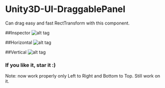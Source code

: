 # Unity3D-UI-DraggablePanel
Can drag easy and fast RectTransform with this component.

##Inspector
![alt tag](https://i.gyazo.com/34195af9b40a818ee5b838fd3a551d3b.png)

##Horizontal
![alt tag](https://i.gyazo.com/1036cbef438adf6c7cf809c775623a98.gif)

##Vertical
![alt tag](https://i.gyazo.com/3f90042ead470bb7338f9e668a3930e6.gif)

### If you like it, star it :)

Note: now work properly only Left to Right and Bottom to Top. Still work on it.
